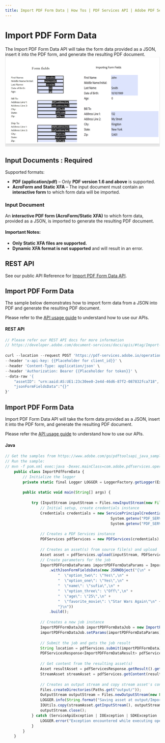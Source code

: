 ```yaml
---
title: Import PDF Form Data | How Tos | PDF Services API | Adobe PDF Services
---
```


# Import PDF Form Data

The Import PDF Form Data API will take the form data provided as a JSON, insert it into the PDF form, and generate the resulting PDF document.
![Import PDF Form Data](../import-pdf-form.png)

## Input Documents : **Required**

Supported formats:

- **PDF (application/pdf)** – Only **PDF version 1.6 and above** is supported.
- **AcroForm and Static XFA** – The input document must contain an **interactive form** to which form data will be imported.

### Input Document

An **interactive PDF form (AcroForm/Static XFA)** to which form data, provided as a JSON, is imported to generate the resulting PDF document.

#### Important Notes:

- **Only Static XFA files are supported.**
- **Dynamic XFA format is not supported** and will result in an error.

## REST API

See our public API Reference for [Import PDF Form Data API](../../../apis/#tag/Import-PDF-Form-Data).

## Import PDF Form Data

The sample below demonstrates how to import form data from a JSON into PDF and generate the resulting PDF document.

Please refer to the [API usage guide](../api-usage.md) to understand how to use our APIs.

<CodeBlock slots="heading, code" languages="REST API" />

#### REST API

```javascript
// Please refer our REST API docs for more information 
// https://developer.adobe.com/document-services/docs/apis/#tag/Import-PDF-Form-Data

curl --location --request POST 'https://pdf-services.adobe.io/operation/setformdata' \
--header 'x-api-key: {{Placeholder for client_id}}' \
--header 'Content-Type: application/json' \
--header 'Authorization: Bearer {{Placeholder for token}}' \
--data-raw '{
    "assetID": "urn:aaid:AS:UE1:23c30ee0-2e4d-46d6-87f2-087832fca718",
    "jsonFormFieldsData":"{}"
}'
```

## Import PDF Form Data

Import PDF Form Data API will take the form data provided as a JSON, insert it into the PDF form, and generate the resulting PDF document.

Please refer the [API usage guide](../api-usage.md) to understand how to use our APIs.

<CodeBlock slots="heading, code" repeat="1" languages="Java" />

#### Java

```javascript 
// Get the samples from https://www.adobe.com/go/pdftoolsapi_java_samples
// Run the sample:
// mvn -f pom.xml exec:java -Dexec.mainClass=com.adobe.pdfservices.operation.samples.importpdfFormData
    public class ImportPdfFormData {
        // Initialize the logger
        private static final Logger LOGGER = LoggerFactory.getLogger(ExportPDFFormData.class);
    
        public static void main(String[] args) {
    
            try (InputStream inputStream = Files.newInputStream(new File("src/main/resources/importPdfFormDataInput.pdf").toPath())) {
                // Initial setup, create credentials instance
                Credentials credentials = new ServicePrincipalCredentials(
                                                System.getenv("PDF_SERVICES_CLIENT_ID"), 
                                                System.getenv("PDF_SERVICES_CLIENT_SECRET"));
            
                // Creates a PDF Services instance
                PDFServices pdfServices = new PDFServices(credentials);
            
                // Creates an asset(s) from source file(s) and upload
                Asset asset = pdfServices.upload(inputStream, PDFServicesMediaType.PDF.getMediaType());
                // Create parameters for the job
                ImportPDFFormDataParams importPDFFormDataParams = ImportPDFFormDataParams.importPdfFormDataParamsBuilder()
                    .withJsonFormFieldsData(new JSONObject("{\n" +
                        "  \"option_two\": \"Yes\",\n" +
                        "  \"option_one\": \"Yes\",\n" +
                        "  \"name\": \"sufia\",\n" +
                        "  \"option_three\": \"Off\",\n" +
                        "  \"age\": \"25\",\n" +
                        "  \"favorite_movie\": \"Star Wars Again\"\n" +
                        "}\n"))
                    .build();
            
                // Creates a new job instance
                ImportPDFFormDataJob importPDFFormDataJob = new ImportPDFFormDataJob(asset);
                importPDFFormDataJob.setParams(importPDFFormDataParams);
            
                // Submit the job and gets the job result
                String location = pdfServices.submit(importPDFFormDataJob);
                PDFServicesResponse<ImportPDFFormDataResult> pdfServicesResponse = pdfServices.getJobResult(location, ImportPDFFormDataResult.class);
            
                // Get content from the resulting asset(s)
                Asset resultAsset = pdfServicesResponse.getResult().getAsset();
                StreamAsset streamAsset = pdfServices.getContent(resultAsset);
            
                // Creates an output stream and copy stream asset's content to it
                Files.createDirectories(Paths.get("output/"));
                OutputStream outputStream = Files.newOutputStream(new File("output/ImportPDFFormData.pdf").toPath());
                LOGGER.info(String.format("Saving asset at output/ImportPDFFormData.pdf", outputFilePath));
                IOUtils.copy(streamAsset.getInputStream(), outputStream);
                outputStream.close();
            } catch (ServiceApiException | IOException | SDKException | ServiceUsageException ex) {
                LOGGER.error("Exception encountered while executing operation", ex);
            }
        }
    }
```
